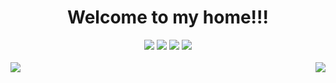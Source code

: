 <div><h1 align=center>Welcome to my home!!!</h1></div>
<div align=center>
  <img src="https://img.shields.io/badge/IDE-VScode-blue?style=plastic" />
  <img src="https://img.shields.io/badge/OS-linux-green?style=plastic&logo=linux" />
  <img src="https://img.shields.io/badge/Python-yellow?style=plastic&logo=python" />
  <img src="https://img.shields.io/badge/C-red?style=plastic&logo=c" />
</div>
</br>
<div>
  <img align=right src="https://github-readme-stats.vercel.app/api/top-langs/?username=lnznjn&layout=compact&theme=tokyonight" />
  <img align=left src="https://github-readme-stats.vercel.app/api?username=lnznjn&show_icons=true&theme=radical" />
</div>
</br>
